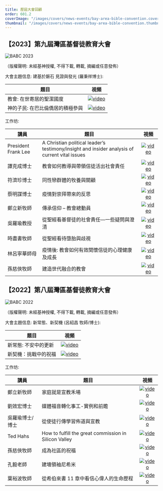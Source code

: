 ```yaml
---
title: 歷屆大會回顧
order: 601.2
coverImage: "/images/covers/news-events/bay-area-bible-convention.cover.jpg"
thumbnail: "/images/covers/news-events/bay-area-bible-convention.thumbnail.jpg"
---
```


## 【2023】第九屆灣區基督徒教育大會

![BABC 2023](/images/babc/BABC2023-banner.png)

（版權聲明: 未經基神授權, 不得下載, 轉載, 摘編或任意發佈）

大會主題信息: 建基於磐石 見證與發光 (羅秉祥博士):

| 題目                             |                                          視頻                                          |
| -------------------------------- | :------------------------------------------------------------------------------------: |
| 教會: 在世寄居的聖潔國度         | [![video](/images/icons/video.svg)](https://vimeo.com/831374610/261153aaad?share=copy) |
| 神的子民: 在巴比倫僑居的積極參與 | [![video](/images/icons/video.svg)](https://vimeo.com/831374755/91800fd515?share=copy) |

工作坊:

| 講員                | 題目                                                                                          |                                          視頻                                          |
| ------------------- | --------------------------------------------------------------------------------------------- | :------------------------------------------------------------------------------------: |
| President Frank Lee | A Christian political leader’s testimony/insight and insider analysis of current vital issues | [![video](/images/icons/video.svg)](https://vimeo.com/831374179/46056edb8d?share=copy) |
| 譚克成博士          | 教會如何教導與帶領信徒活出社會責任                                                            | [![video](/images/icons/video.svg)](https://vimeo.com/831375632/b088a19002?share=copy) |
| 符濟珍博士          | 同性戀群體的牧養與關顧                                                                        | [![video](/images/icons/video.svg)](https://vimeo.com/831374393/b2922cfcae?share=copy) |
| 蔡明謀博士          | 疫情對崇拜帶來的反思                                                                          | [![video](/images/icons/video.svg)](https://vimeo.com/831375279/1fcaf363e8?share=copy) |
| 鄭立新牧師          | 傳承信仰 – 教會總動員                                                                         | [![video](/images/icons/video.svg)](https://vimeo.com/831376417/95db922680?share=copy) |
| 吳羅瑜教授          | 從聖經看基督徒的社會責任—一些疑問與澄清                                                       | [![video](/images/icons/video.svg)](https://vimeo.com/831372245/c5e7eb16e2?share=copy) |
| 時盡書牧師          | 從聖經看待墮胎與歧視                                                                          | [![video](/images/icons/video.svg)](https://vimeo.com/831372564/cfc1c25fdb?share=copy) |
| 林呂寧華師母        | 疫情後: 教會如何有效関懷信徒的心理健康及成長                                                  | [![video](/images/icons/video.svg)](https://vimeo.com/831374225/28f9b9ceff?share=copy) |
| 孫慈俠牧師          | 建造世代融合的教會                                                                            | [![video](/images/icons/video.svg)](https://vimeo.com/831372439/57f378d099?share=copy) |

## 【2022】第八屆灣區基督徒教育大會

![BABC 2022](/images/babc/BABC-2022.jpg)

（版權聲明: 未經基神授權, 不得下載, 轉載, 摘編或任意發佈）

大會主題信息: 新常態、新契機 (呂紹昌 牧師/博士):

| 題目                 |                                    視頻                                     |
| -------------------- | :-------------------------------------------------------------------------: |
| 新常態: 不安中的更新 | [![video](/images/icons/video.svg)](https://vimeo.com/701855847/1f99682492) |
| 新契機：挑戰中的祝福 | [![video](/images/icons/video.svg)](https://vimeo.com/701855982/bd309622eb) |

工作坊:

| 講員            | 題目                                                  |                                    視頻                                     |
| --------------- | ----------------------------------------------------- | :-------------------------------------------------------------------------: |
| 鄭立新牧師      | 家庭就是宣教禾場                                      | [![video](/images/icons/video.svg)](https://vimeo.com/701856389/f7bc57c418) |
| 劉效宏博士      | 媒體福音轉化事工-實例和前贍                           | [![video](/images/icons/video.svg)](https://vimeo.com/701856326/000f9a0e7a) |
| 吳羅瑜博士/博士 | 從使徒行傳學習佈道與宣教                              | [![video](/images/icons/video.svg)](https://vimeo.com/701856452/4bfe97c46f) |
| Ted Hahs        | How to fulfill the great commission in Silicon Valley | [![video](/images/icons/video.svg)](https://vimeo.com/701856202/26f023a55c) |
| 孫慈俠牧師      | 成為社區的祝福                                        | [![video](/images/icons/video.svg)](https://vimeo.com/701856039/cb581913dc) |
| 孔毅老師        | 建墻領袖尼希米                                        | [![video](/images/icons/video.svg)](https://vimeo.com/701852634/df48de8437) |
| 葉裕波牧師      | 從希伯來書 11 章中看信心偉人的生命歷程                | [![video](/images/icons/video.svg)](https://vimeo.com/701852874/958677b61d) |
